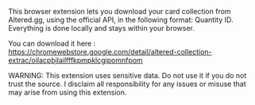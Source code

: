 This browser extension lets you download your card collection from Altered.gg, using the official API, in the following format: Quantity ID.
Everything is done locally and stays within your browser.

You can download it here : https://chromewebstore.google.com/detail/altered-collection-extrac/oilacpbjlailfffkpmpklcgipomnfpom

WARNING: This extension uses sensitive data. Do not use it if you do not trust the source.
I disclaim all responsibility for any issues or misuse that may arise from using this extension.
